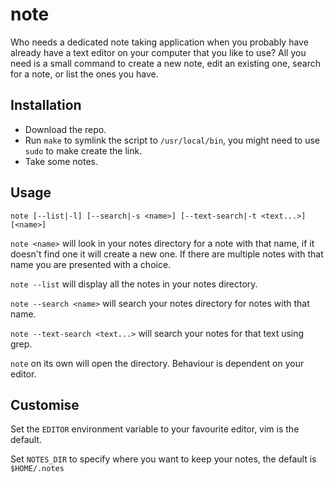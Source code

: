 # note

Who needs a dedicated note taking application when you probably have already
have a text editor on your computer that you like to use? All you need is a
small command to create a new note, edit an existing one, search for a note, or
list the ones you have.

## Installation

* Download the repo.
* Run `make` to symlink the script to `/usr/local/bin`, you might need to use
`sudo` to make create the link.
* Take some notes.

## Usage

`note [--list|-l] [--search|-s <name>] [--text-search|-t <text...>] [<name>]`

`note <name>` will look in your notes directory for a note with that name, if it
doesn't find one it will create a new one. If there are multiple notes with that
name you are presented with a choice.

`note --list` will display all the notes in your notes directory.

`note --search <name>` will search your notes directory for notes with that
name.

`note --text-search <text...>` will search your notes for that text using grep.

`note` on its own will open the directory. Behaviour is dependent on your
editor.

## Customise

Set the `EDITOR` environment variable to your favourite editor, vim is the
default.

Set `NOTES_DIR` to specify where you want to keep your notes, the default is
`$HOME/.notes`

